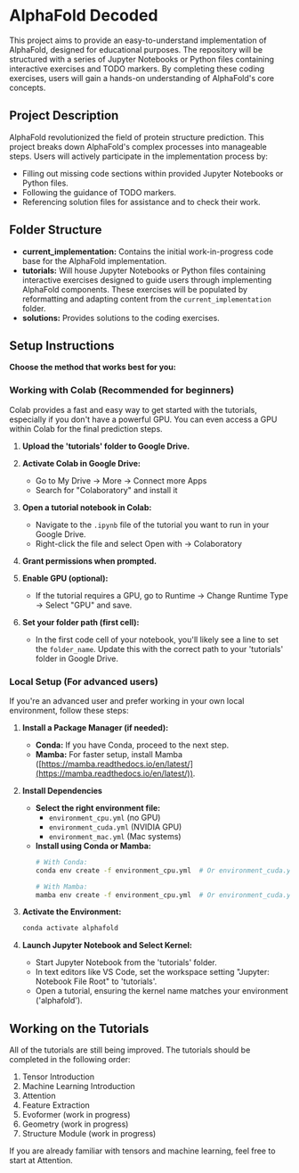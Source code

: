 # AlphaFold Decoded

This project aims to provide an easy-to-understand implementation of AlphaFold, designed for educational purposes. The repository will be structured with a series of Jupyter Notebooks or Python files containing interactive exercises and TODO markers. By completing these coding exercises, users will gain a hands-on understanding of AlphaFold's core concepts.

## Project Description

AlphaFold revolutionized the field of protein structure prediction. This project breaks down AlphaFold's complex processes into manageable steps. Users will actively participate in the implementation process by:

* Filling out missing code sections within provided Jupyter Notebooks or Python files.
* Following the guidance of TODO markers.
* Referencing solution files for assistance and to check their work.

## Folder Structure

* **current_implementation:** Contains the initial work-in-progress code base for the AlphaFold implementation.
* **tutorials:** Will house Jupyter Notebooks or Python files containing interactive exercises designed to guide users through implementing AlphaFold components. These exercises will be populated by reformatting and adapting content from the `current_implementation` folder. 
* **solutions:** Provides solutions to the coding exercises.  

## Setup Instructions

**Choose the method that works best for you:**

### Working with Colab (Recommended for beginners)

Colab provides a fast and easy way to get started with the tutorials, especially if you don't have a powerful GPU. You can even access a GPU within Colab for the final prediction steps.

1. **Upload the 'tutorials' folder to Google Drive.**

2. **Activate Colab in Google Drive:**
   * Go to My Drive -> More -> Connect more Apps
   * Search for "Colaboratory" and install it

3. **Open a tutorial notebook in Colab:**
   * Navigate to the `.ipynb` file of the tutorial you want to run in your Google Drive.
   * Right-click the file and select Open with -> Colaboratory 

4. **Grant permissions when prompted.**

5. **Enable GPU (optional):**
   * If the tutorial requires a GPU, go to Runtime -> Change Runtime Type -> Select "GPU" and save.

6. **Set your folder path (first cell):**
   * In the first code cell of your notebook, you'll likely see a line to set the `folder_name`. Update this with the correct path to your 'tutorials' folder in Google Drive.  

### Local Setup (For advanced users) 

If you're an advanced user and prefer working in your own local environment, follow these steps:

1. **Install a Package Manager (if needed):**
   * **Conda:** If you have Conda, proceed to the next step.
   * **Mamba:** For faster setup, install Mamba ([https://mamba.readthedocs.io/en/latest/](https://mamba.readthedocs.io/en/latest/)).

2. **Install Dependencies**
   * **Select the right environment file:**
      * `environment_cpu.yml` (no GPU) 
      * `environment_cuda.yml` (NVIDIA GPU)
      * `environment_mac.yml` (Mac systems)  
   * **Install using Conda or Mamba:**
      ```bash
      # With Conda:
      conda env create -f environment_cpu.yml  # Or environment_cuda.yml/mac.yml

      # With Mamba:
      mamba env create -f environment_cpu.yml  # Or environment_cuda.yml/mac.yml
      ```

3. **Activate the Environment:**
   ```bash
   conda activate alphafold
   ```

4. **Launch Jupyter Notebook and Select Kernel:**
   * Start Jupyter Notebook from the 'tutorials' folder.
   * In text editors like VS Code, set the workspace setting "Jupyter: Notebook File Root" to 'tutorials'.
   * Open a tutorial, ensuring the kernel name matches your environment ('alphafold').


## Working on the Tutorials
All of the tutorials are still being improved. 
The tutorials should be completed in the following order:

1. Tensor Introduction
2. Machine Learning Introduction
3. Attention
4. Feature Extraction
5. Evoformer (work in progress)
6. Geometry (work in progress)
7. Structure Module (work in progress)

If you are already familiar with tensors and machine learning, feel free to start at Attention.
